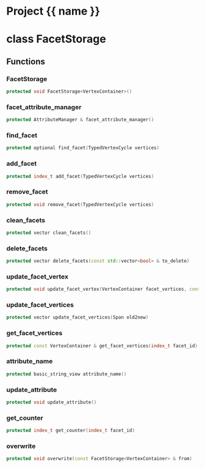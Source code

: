 <script setup>
import {useRoute} from 'vitepress'
const {path} = useRoute()
const tokens = path.split('/')
const words = tokens[2].split('-');
for (let i = 0; i < words.length; i++) {
    words[i] = words[i].charAt(0).toUpperCase() + words[i].slice(1);
    words[i] = words[i].replace('geode', 'Geode')
}
const name = words.join('-');
</script>
# Project {{ name }}

# class FacetStorage


## Functions

### FacetStorage

```cpp
protected void FacetStorage<VertexContainer>()
```


### facet_attribute_manager

```cpp
protected AttributeManager & facet_attribute_manager()
```


### find_facet

```cpp
protected optional find_facet(TypedVertexCycle vertices)
```


### add_facet

```cpp
protected index_t add_facet(TypedVertexCycle vertices)
```


### remove_facet

```cpp
protected void remove_facet(TypedVertexCycle vertices)
```


### clean_facets

```cpp
protected vector clean_facets()
```


### delete_facets

```cpp
protected vector delete_facets(const std::vector<bool> & to_delete)
```


### update_facet_vertex

```cpp
protected void update_facet_vertex(VertexContainer facet_vertices, const index_t facet_vertex_id, const index_t new_vertex_id)
```


### update_facet_vertices

```cpp
protected vector update_facet_vertices(Span old2new)
```


### get_facet_vertices

```cpp
protected const VertexContainer & get_facet_vertices(index_t facet_id)
```


### attribute_name

```cpp
protected basic_string_view attribute_name()
```


### update_attribute

```cpp
protected void update_attribute()
```


### get_counter

```cpp
protected index_t get_counter(index_t facet_id)
```


### overwrite

```cpp
protected void overwrite(const FacetStorage<VertexContainer> & from)
```




